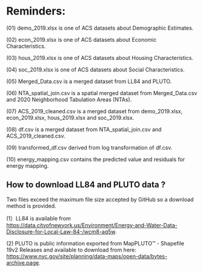 # Reminders:
(01) demo_2019.xlsx is one of ACS datasets about Demographic Estimates.

(02) econ_2019.xlsx is one of ACS datasets about Economic Characteristics.

(03) hous_2019.xlsx is one of ACS datasets about Housing Characteristics.

(04) soc_2019.xlsx is one of ACS datasets about Social Characteristics.

(05) Merged_Data.csv is a merged dataset from LL84 and PLUTO.

(06) NTA_spatial_join.csv is a spatial merged dataset from Merged_Data.csv and 2020 Neighborhood Tabulation Areas (NTAs). 

(07) ACS_2019_cleaned.csv is a merged dataset from demo_2019.xlsx, econ_2019.xlsx, hous_2019.xlsx  and soc_2019.xlsx.

(08) df.csv is a merged dataset from NTA_spatial_join.csv and  ACS_2019_cleaned.csv.

(09) transformed_df.csv derived from log transformation of df.csv.

(10) energy_mapping.csv contains the predicted value and residuals for energy mapping.

## How to download LL84 and PLUTO data ?
Two files exceed the maximum file size accepted by GitHub so a download method is provided. 

(1）LL84 is available from https://data.cityofnewyork.us/Environment/Energy-and-Water-Data-Disclosure-for-Local-Law-84-/wcm8-aq5w.

(2) PLUTO is public information exported from MapPLUTO™ - Shapefile 19v2 Releases and available to download from here: https://www.nyc.gov/site/planning/data-maps/open-data/bytes-archive.page.
